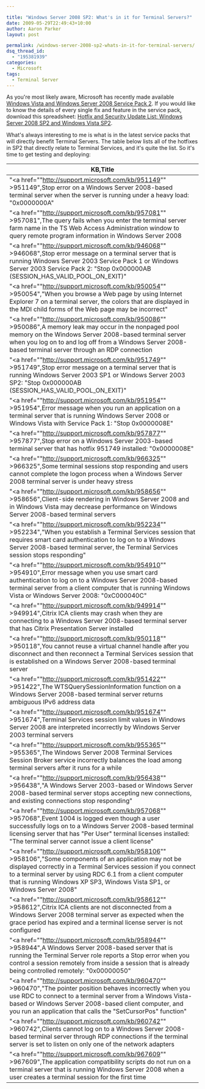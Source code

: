 ```yaml
---

title: "Windows Server 2008 SP2: What's in it for Terminal Servers?"
date: 2009-05-29T22:49:43+10:00
author: Aaron Parker
layout: post

permalink: /windows-server-2008-sp2-whats-in-it-for-terminal-servers/
dsq_thread_id:
  - "195381939"
categories:
  - Microsoft
tags:
  - Terminal Server
---
```

As you're most likely aware, Microsoft has recently made available [Windows Vista and Windows Server 2008 Service Pack 2](http://www.microsoft.com/downloads/details.aspx?FamilyID=a4dd31d5-f907-4406-9012-a5c3199ea2b3&DisplayLang=en). If you would like to know the details of every single fix and feature in the service pack, download this spreadsheet: [Hotfix and Security Update List: Windows Server 2008 SP2 and Windows Vista SP2](http://www.microsoft.com/downloads/details.aspx?displaylang=en&FamilyID=d8b2cf4b-a2df-4664-8dd8-e840001e33f3).

What's always interesting to me is what is in the latest service packs that will directly benefit Terminal Servers. The table below lists all of the hotfixes in SP2 that directly relate to Terminal Services, and it's quite the list. So it's time to get testing and deploying:

| KB,Title                                                                                                                                                                                                                                                                                                                         | 
|----------------------------------------------------------------------------------------------------------------------------------------------------------------------------------------------------------------------------------------------------------------------------------------------------------------------------------| 
| "<a href=""http://support.microsoft.com/kb/951149""   >951149</a>",Stop error on a   Windows Server 2008-based terminal server when the server is running under a   heavy load: &quot;0x0000000A&quot;                                                                                                                           | 
| "<a href=""http://support.microsoft.com/kb/957081""   >957081</a>",The query fails   when you enter the terminal server farm name in the TS Web Access   Administration window to query remote   program information in Windows Server 2008                                                                                      | 
| "<a href=""http://support.microsoft.com/kb/946068""   >946068</a>",Stop error message   on a terminal server that is running Windows Server 2003 Service Pack 1 or   Windows Server 2003 Service Pack 2: &quot;Stop 0x000000AB   (SESSION_HAS_VALID_POOL_ON_EXIT)&quot;                                                          | 
| "<a href=""http://support.microsoft.com/kb/950054""   >950054</a>","When you browse a   Web page by using Internet Explorer 7 on a terminal server, the colors that   are displayed in the MDI child forms of the Web page may be incorrect"                                                                                     | 
| "<a href=""http://support.microsoft.com/kb/950086""   >950086</a>",A memory leak may   occur in the nonpaged pool memory on the Windows Server 2008-based terminal   server when you log on to and log off from a Windows Server 2008-based   terminal server through an RDP connection                                          | 
| "<a href=""http://support.microsoft.com/kb/951749""   >951749</a>",Stop error message   on a terminal server that is running Windows Server 2003 SP1 or Windows   Server 2003 SP2: &quot;Stop 0x000000AB (SESSION_HAS_VALID_POOL_ON_EXIT)&quot;                                                                                  | 
| "<a href=""http://support.microsoft.com/kb/951954""   >951954</a>",Error message when   you run an application on a terminal server that is running Windows Server   2008 or Windows Vista with Service Pack 1: &quot;Stop 0x0000008E&quot;                                                                                      | 
| "<a href=""http://support.microsoft.com/kb/957877""   >957877</a>",Stop error on a   Windows Server 2003-based terminal server that has hotfix 951749 installed:   &quot;0x0000008E&quot;                                                                                                                                        | 
| "<a href=""http://support.microsoft.com/kb/966325""   >966325</a>",Some terminal   sessions stop responding and users cannot complete the logon process when a   Windows Server 2008 terminal server is under heavy stress                                                                                                       | 
| "<a href=""http://support.microsoft.com/kb/958656""   >958656</a>",Client-side   rendering in Windows Server 2008 and in Windows Vista may decrease   performance on Windows Server 2008-based terminal servers                                                                                                                  | 
| "<a href=""http://support.microsoft.com/kb/952234""   >952234</a>","When you establish   a Terminal Services session that requires smart card authentication to log on   to a Windows Server 2008-based terminal server, the Terminal Services session   stops responding"                                                       | 
| "<a href=""http://support.microsoft.com/kb/954910""   >954910</a>",Error message when   you use smart card authentication to log on to a Windows Server 2008-based   terminal server from a client computer that is running Windows Vista or   Windows Server 2008: &quot;0xC000040C&quot;                                       | 
| "<a href=""http://support.microsoft.com/kb/949914""   >949914</a>",Citrix ICA clients   may crash when they are connecting to a Windows Server 2008-based terminal   server that has Citrix Presentation Server installed                                                                                                        | 
| "<a href=""http://support.microsoft.com/kb/950118""   >950118</a>",You cannot reuse a   virtual channel handle after you disconnect and then reconnect a Terminal   Services session that is established on a Windows Server 2008-based terminal   server                                                                        | 
| "<a href=""http://support.microsoft.com/kb/951422""   >951422</a>",The   WTSQuerySessionInformation function on a Windows Server 2008-based terminal   server returns ambiguous IPv6 address data                                                                                                                                | 
| "<a href=""http://support.microsoft.com/kb/951674""   >951674</a>",Terminal Services   session limit values in Windows Server 2008 are interpreted incorrectly by   Windows Server 2003 terminal servers                                                                                                                         | 
| "<a href=""http://support.microsoft.com/kb/955365""   >955365</a>",The Windows Server   2008 Terminal Services Session Broker service incorrectly balances the load   among terminal servers after it runs for a while                                                                                                           | 
| "<a href=""http://support.microsoft.com/kb/956438""   >956438</a>","A Windows Server   2003-based or Windows Server 2008-based terminal server stops accepting new   connections, and existing connections stop responding"                                                                                                      | 
| "<a href=""http://support.microsoft.com/kb/957068""   >957068</a>",Event 1004 is   logged even though a user successfully logs on to a Windows Server 2008-based   terminal licensing server that has &quot;Per User&quot; terminal licenses   installed: &quot;The terminal server cannot issue a client license&quot;          | 
| "<a href=""http://support.microsoft.com/kb/958106""   >958106</a>","Some components of   an application may not be displayed correctly in a Terminal Services session   if you connect to a terminal server by using RDC 6.1 from a client computer   that is running Windows XP SP3, Windows Vista SP1, or Windows Server 2008" | 
| "<a href=""http://support.microsoft.com/kb/958612""   >958612</a>",Citrix ICA clients   are not disconnected from a Windows Server 2008 terminal server as expected   when the grace period has expired and a terminal license server is not   configured                                                                        | 
| "<a href=""http://support.microsoft.com/kb/958944""   >958944</a>",A Windows Server   2008-based server that is running the Terminal Server role reports a Stop   error when you control a session remotely from inside a session that is   already being controlled remotely: &quot;0x00000050&quot;                            | 
| "<a href=""http://support.microsoft.com/kb/960470""   >960470</a>","The pointer   position behaves incorrectly when you use RDC to connect to a terminal server   from a Windows Vista-based or Windows Server 2008-based client computer, and   you run an application that calls the &quot;SetCursorPos&quot; function"        | 
| "<a href=""http://support.microsoft.com/kb/960742""   >960742</a>",Clients cannot log   on to a Windows Server 2008-based terminal server through RDP connections if   the terminal server is set to listen on only one of the network adapters                                                                                  | 
| "<a href=""http://support.microsoft.com/kb/967609""   >967609</a>",The application   compatibility scripts do not run on a terminal server that is running Windows   Server 2008 when a user creates a terminal session for the first time                                                                                       | 

